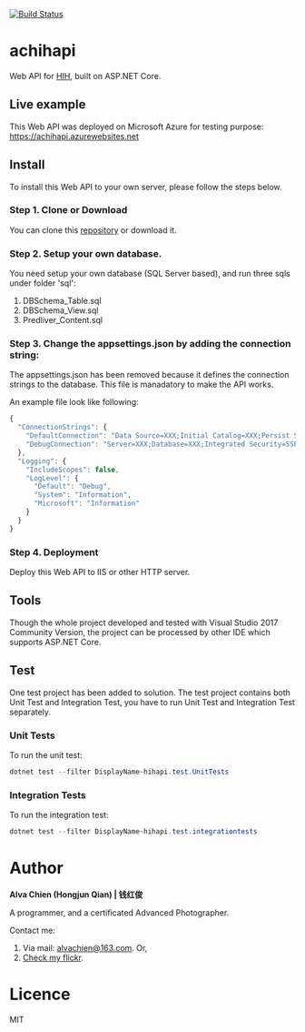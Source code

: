 [![Build Status](https://travis-ci.com/alvachien/achihapi.svg?branch=master)](https://travis-ci.com/alvachien/achihapi)

# achihapi
Web API for [HIH](https://github.com/alvachien/achihui.git), built on ASP.NET Core.


## Live example
This Web API was deployed on Microsoft Azure for testing purpose: https://achihapi.azurewebsites.net


## Install
To install this Web API to your own server, please follow the steps below.


### Step 1. Clone or Download
You can clone this [repository](https://github.com/alvachien/achihapi.git) or download it.


### Step 2. Setup your own database.
You need setup your own database (SQL Server based), and run three sqls under folder 'sql':
1. DBSchema_Table.sql
2. DBSchema_View.sql
3. Predliver_Content.sql


### Step 3. Change the appsettings.json by adding the connection string:
The appsettings.json has been removed because it defines the connection strings to the database. This file is manadatory to make the API works. 

An example file look like following:
```javascript
{
  "ConnectionStrings": {
    "DefaultConnection": "Data Source=XXX;Initial Catalog=XXX;Persist Security Info=True;User ID=XXX;Password=XXX;",
    "DebugConnection": "Server=XXX;Database=XXX;Integrated Security=SSPI;MultipleActiveResultSets=true"
  },
  "Logging": {
    "IncludeScopes": false,
    "LogLevel": {
      "Default": "Debug",
      "System": "Information",
      "Microsoft": "Information"
    }
  }
}
```


### Step 4. Deployment
Deploy this Web API to IIS or other HTTP server.


## Tools
Though the whole project developed and tested with Visual Studio 2017 Community Version, the project can be processed by other IDE which supports ASP.NET Core.


## Test
One test project has been added to solution. 
The test project contains both Unit Test and Integration Test, you have to run Unit Test and Integration Test separately.

### Unit Tests
To run the unit test:
```powershell
dotnet test --filter DisplayName~hihapi.test.UnitTests
```

### Integration Tests
To run the integration test:
```powershell
dotnet test --filter DisplayName~hihapi.test.integrationtests
```

# Author
**Alva Chien (Hongjun Qian) | 钱红俊**

A programmer, and a certificated Advanced Photographer.  
 
Contact me:

1. Via mail: alvachien@163.com. Or,
2. [Check my flickr](http://www.flickr.com/photos/alvachien). 


# Licence
MIT
